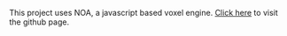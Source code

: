 This project uses NOA, a javascript based voxel engine. [Click here](https://github.com/andyhall/noa) to visit the github page.
